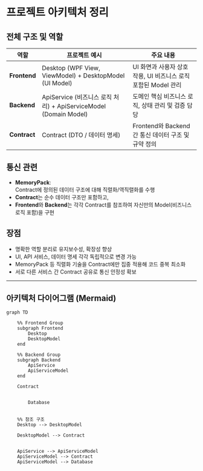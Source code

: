 # 프로젝트 아키텍처 정리

## 전체 구조 및 역할

| 역할               | 프로젝트 예시              | 주요 내용                                              |
|--------------------|---------------------------|-------------------------------------------------------|
| **Frontend**       | Desktop (WPF View, ViewModel) + DesktopModel (UI Model) | UI 화면과 사용자 상호작용, UI 비즈니스 로직 포함된 Model 관리 |
| **Backend**        | ApiService (비즈니스 로직 처리) + ApiServiceModel (Domain Model) | 도메인 핵심 비즈니스 로직, 상태 관리 및 검증 담당           |
| **Contract**       | Contract (DTO / 데이터 명세) | Frontend와 Backend 간 통신 데이터 구조 및 규약 정의           |

## 통신 관련

- **MemoryPack**:  
  Contract에 정의된 데이터 구조에 대해 직렬화/역직렬화를 수행  
- **Contract**는 순수 데이터 구조만 포함하고,  
- **Frontend**와 **Backend**는 각각 Contract를 참조하여 자신만의 Model(비즈니스 로직 포함)을 구현

## 장점

- 명확한 역할 분리로 유지보수성, 확장성 향상  
- UI, API 서비스, 데이터 명세 각각 독립적으로 변경 가능  
- MemoryPack 등 직렬화 기술을 Contract에만 집중 적용해 코드 중복 최소화  
- 서로 다른 서비스 간 Contract 공유로 통신 안정성 확보

---

## 아키텍처 다이어그램 (Mermaid)

```mermaid
graph TD

    %% Frontend Group
    subgraph Frontend
        Desktop
        DesktopModel
    end

    %% Backend Group
    subgraph Backend
        ApiService
        ApiServiceModel
    end

    Contract
   
   
        Database
   

    %% 참조 구조
    Desktop --> DesktopModel
    
    DesktopModel --> Contract

    
    ApiService --> ApiServiceModel
    ApiServiceModel --> Contract
    ApiServiceModel --> Database

    

```
